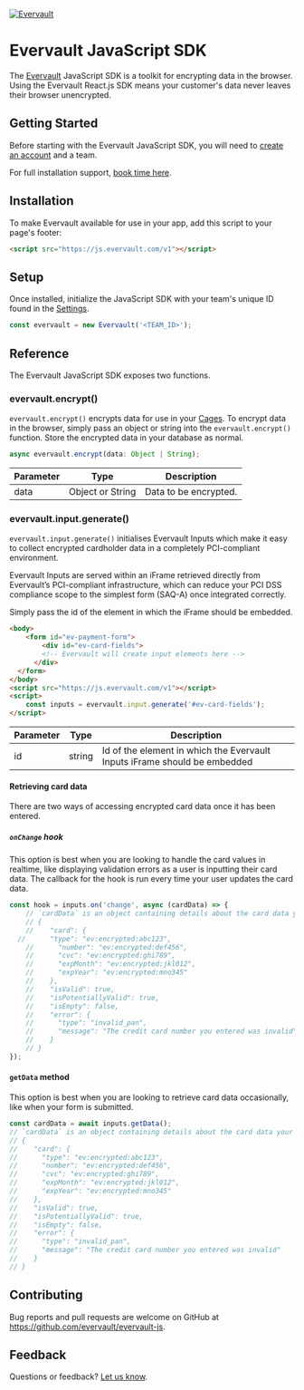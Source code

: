 [![Evervault](https://evervault.com/evervault.svg)](https://evervault.com/)

# Evervault JavaScript SDK

The [Evervault](https://evervault.com) JavaScript SDK is a toolkit for encrypting data in the browser. Using the Evervault React.js SDK means your customer's data never leaves their browser unencrypted.

## Getting Started

Before starting with the Evervault JavaScript SDK, you will need to [create an account](https://app.evervault.com/register) and a team.

For full installation support, [book time here](https://calendly.com/evervault/cages-onboarding).

## Installation

To make Evervault available for use in your app, add this script to your page's footer:

```html
<script src="https://js.evervault.com/v1"></script>
```
## Setup

Once installed, initialize the JavaScript SDK with your team's unique ID found in the [Settings](https://app.evervault.com/settings).

```js
const evervault = new Evervault('<TEAM_ID>');
```


## Reference

The Evervault JavaScript SDK exposes two functions.

### evervault.encrypt()

`evervault.encrypt()` encrypts data for use in your [Cages](https://docs.evervault.com/tutorial). To encrypt data in the browser, simply pass an object or string into the `evervault.encrypt()` function. Store the encrypted data in your database as normal.

```javascript
async evervault.encrypt(data: Object | String);
```

| Parameter | Type | Description |
| --------- | ---- | ----------- |
| data | Object or String | Data to be encrypted. |

### evervault.input.generate()

`evervault.input.generate()` initialises Evervault Inputs which make it easy to collect encrypted cardholder data in a completely PCI-compliant environment.

Evervault Inputs are served within an iFrame retrieved directly from Evervault’s PCI-compliant infrastructure, which can reduce your PCI DSS compliance scope to the simplest form (SAQ-A) once integrated correctly.

Simply pass the id of the element in which the iFrame should be embedded.

```html
<body>
	<form id="ev-payment-form">
		<div id="ev-card-fields">
	    <!-- Evervault will create input elements here -->
	  </div>
  </form>
</body>
<script src="https://js.evervault.com/v1"></script>
<script>
	const inputs = evervault.input.generate('#ev-card-fields');
</script>
```

| Parameter | Type | Description |
| --------- | ---- | ----------- |
| id | string | Id of the element in which the Evervault Inputs iFrame should be embedded |

#### Retrieving card data

There are two ways of accessing encrypted card data once it has been entered. 

##### `onChange` hook

This option is best when you are looking to handle the card values in realtime, like displaying validation errors as a user is inputting their card data. The callback for the hook is run every time your user updates the card data.

``` javascript
const hook = inputs.on('change', async (cardData) => {
	// `cardData` is an object containing details about the card data your user has entered
	// {
	//    "card": {
  //      "type": "ev:encrypted:abc123",
	//      "number": "ev:encrypted:def456",
	//      "cvc": "ev:encrypted:ghi789",
	//      "expMonth": "ev:encrypted:jkl012",
	//      "expYear": "ev:encrypted:mno345"
	//    },
	//    "isValid": true,
	//    "isPotentiallyValid": true,
	//    "isEmpty": false,
	//    "error": {
	//      "type": "invalid_pan",
	//      "message": "The credit card number you entered was invalid"
	//    }
	// }
});
```

#### `getData` method

This option is best when you are looking to retrieve card data occasionally, like when your form is submitted.

``` javascript
const cardData = await inputs.getData();
// `cardData` is an object containing details about the card data your user has entered
// {
//    "card": {
//      "type": "ev:encrypted:abc123",
//      "number": "ev:encrypted:def456",
//      "cvc": "ev:encrypted:ghi789",
//      "expMonth": "ev:encrypted:jkl012",
//      "expYear": "ev:encrypted:mno345"
//    },
//    "isValid": true,
//    "isPotentiallyValid": true,
//    "isEmpty": false,  
//    "error": {
//      "type": "invalid_pan",
//      "message": "The credit card number you entered was invalid"
//    }
// }
```

## Contributing

Bug reports and pull requests are welcome on GitHub at https://github.com/evervault/evervault-js.

## Feedback

Questions or feedback? [Let us know](mailto:support@evervault.com).
